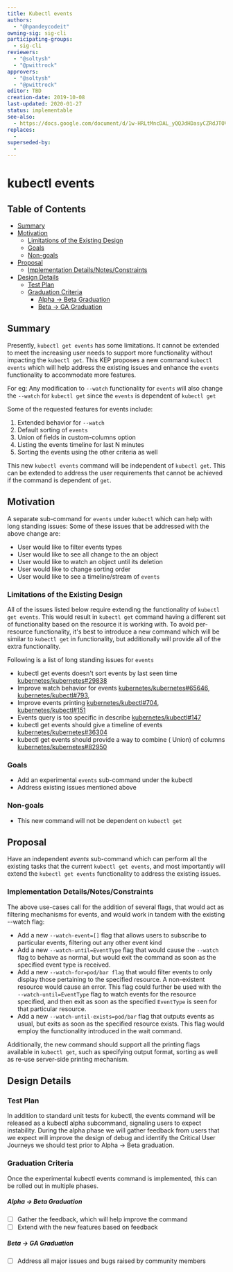 ```yaml
---
title: Kubectl events
authors:
  - "@hpandeycodeit"
owning-sig: sig-cli
participating-groups:
  - sig-cli
reviewers:
  - "@soltysh"
  - "@pwittrock"
approvers:
  - "@soltysh"
  - "@pwittrock"
editor: TBD
creation-date: 2019-10-08
last-updated: 2020-01-27
status: implementable
see-also:
  - https://docs.google.com/document/d/1w-HRLtMncDAL_yQQJdHDasyCZRdJTOV1N6y22fGsKkY/edit#
replaces:
  -
superseded-by:
  -
---
```


# kubectl events

## Table of Contents

<!-- toc -->
- [Summary](#summary)
- [Motivation](#motivation)
  - [Limitations of the Existing Design](#limitations-of-the-existing-design)
  - [Goals](#goals)
  - [Non-goals](#non-goals)
- [Proposal](#proposal)
  - [Implementation Details/Notes/Constraints](#implementation-detailsnotesconstraints)
- [Design Details](#design-details)
  - [Test Plan](#test-plan)
  - [Graduation Criteria](#graduation-criteria)
      - [Alpha -&gt; Beta Graduation](#alpha---beta-graduation)
      - [Beta -&gt; GA Graduation](#beta---ga-graduation)
<!-- /toc -->

## Summary

Presently, `kubectl get events` has some limitations. It cannot be extended to meet the increasing user needs to
support more functionality without impacting the `kubectl get`. This KEP proposes a new command `kubectl events` which will help
address the existing issues and enhance the `events` functionality to accommodate more features.

For eg: Any modification to `--watch` functionality for `events` will also change the `--watch` for `kubectl get` since the `events` is dependent of `kubectl get`

Some of the requested features for events include:

1. Extended behavior for `--watch`
2. Default sorting of `events`
3. Union of fields in custom-columns option
4. Listing the events timeline for last N minutes
5. Sorting the events using the other criteria as well

This new `kubectl events` command will be independent of `kubectl get`. This can be
extended to address the user requirements that cannot be achieved if the command is dependent of `get`.

## Motivation

A separate sub-command for `events` under `kubectl` which can help with long standing issues:
Some of these issues that be addressed with the above change are:

- User would like to filter events types
- User would like to see all change to the an object
- User would like to watch an object until its deletion
- User would like to change sorting order
- User would like to see a timeline/stream of `events`

### Limitations of the Existing Design

All of the issues listed below require extending the functionality of `kubectl get events`.
This would result in `kubectl get` command having a different set of functionality based
on the resource it is working with. To avoid per-resource functionality, it's best to
introduce a new command which will be similar to `kubectl get` in functionality, but
additionally will provide all of the extra functionality.

Following is a list of long standing issues for `events`

- kubectl get events doesn't sort events by last seen time [kubernetes/kubernetes#29838](https://github.com/kubernetes/kubernetes/issues/29838)
- Improve watch behavior for events [kubernetes/kubernetes#65646](https://github.com/kubernetes/kubernetes/issues/65646), [kubernetes/kubectl#793](https://github.com/kubernetes/kubectl/issues/793),
- Improve events printing [kubernetes/kubectl#704](https://github.com/kubernetes/kubectl/issues/704), [kubernetes/kubectl#151](https://github.com/kubernetes/kubectl/issues/151)
- Events query is too specific in describe [kubernetes/kubectl#147](https://github.com/kubernetes/kubectl/issues/147)
- kubectl get events should give a timeline of events [kubernetes/kubernetes#36304](https://github.com/kubernetes/kubernetes/issues/36304)
- kubectl get events should provide a way to combine ( Union) of columns [kubernetes/kubernetes#82950](https://github.com/kubernetes/kubernetes/issues/82950)

### Goals

- Add an experimental `events` sub-command under the kubectl
- Address existing issues mentioned above

### Non-goals

- This new command will not be dependent on `kubectl get`

## Proposal

Have an independent *events* sub-command which can perform all the existing tasks that the current `kubectl get events`,
and most importantly will extend the `kubectl get events` functionality to address the existing issues.

### Implementation Details/Notes/Constraints

The above use-cases call for the addition of several flags, that would act as filtering mechanisms for events,
and would work in tandem with the existing --watch flag:
- Add a new `--watch-event=[]` flag that allows users to subscribe to particular events, filtering out any other event kind
- Add a new `--watch-until=EventType` flag that would cause the `--watch` flag to behave as normal, but would exit the command as soon as the specified event type is received.
- Add a new `--watch-for=pod/bar flag` that would filter events to only display those pertaining to the specified resource. A non-existent resource would cause an error. This flag could further be used with the `--watch-until=EventType` flag to watch events for the resource specified, and then exit as soon as the specified `EventType` is seen for that particular resource.
- Add a new `--watch-until-exists=pod/bar` flag that outputs events as usual, but exits as soon as the specified resource exists. This flag would employ the functionality introduced in the wait command.

Additionally, the new command should support all the printing flags available in `kubectl get`, such as specifying output format, sorting as well as re-use server-side printing mechanism.

## Design Details

### Test Plan

In addition to standard unit tests for kubectl, the events command will be released as a kubectl alpha subcommand, signaling users to expect instability. During the alpha phase we will gather feedback from users that we expect will improve the design of debug and identify the Critical User Journeys we should test prior to Alpha -> Beta graduation.

### Graduation Criteria

Once the experimental kubectl events command is implemented, this can be rolled out in multiple phases.

##### Alpha -> Beta Graduation
- [ ] Gather the feedback, which will help improve the command
- [ ] Extend with the new features based on feedback

##### Beta -> GA Graduation
- [ ] Address all major issues and bugs raised by community members
